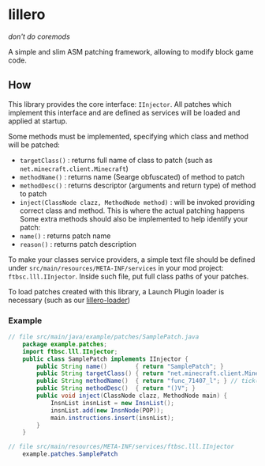 # lillero
*don't do coremods*

A simple and slim ASM patching framework, allowing to modify block game code.

## How
This library provides the core interface: `IInjector`. All patches which implement this interface and are defined as services will be loaded and applied at startup.

Some methods must be implemented, specifying which class and method will be patched:
 * `targetClass()` : returns full name of class to patch (such as `net.minecraft.client.Minecraft`)
 * `methodName()`  : returns name (Searge obfuscated) of method to patch
 * `methodDesc()`  : returns descriptor (arguments and return type) of method to patch
 * `inject(ClassNode clazz, MethodNode method)` : will be invoked providing correct class and method. This is where the actual patching happens
Some extra methods should also be implemented to help identify your patch:
 * `name()`   : returns patch name
 * `reason()` :  returns patch description

To make your classes service providers, a simple text file should be defined under `src/main/resources/META-INF/services` in your mod project: `ftbsc.lll.IInjector`. Inside such file, put full class paths of your patches.

To load patches created with this library, a Launch Plugin loader is necessary (such as our [lillero-loader](https://git.fantabos.co/lillero-loader/))

### Example
```java
// file src/main/java/example/patches/SamplePatch.java
	package example.patches;
	import ftbsc.lll.IInjector;
	public class SamplePatch implements IInjector {
		public String name()        { return "SamplePatch"; }
		public String targetClass() { return "net.minecraft.client.Minecraft"; }
		public String methodName()  { return "func_71407_l"; } // tick()
		public String methodDesc()  { return "()V"; }
		public void inject(ClassNode clazz, MethodNode main) {
			InsnList insnList = new InsnList();
			insnList.add(new InsnNode(POP));
			main.instructions.insert(insnList);
		}
	}

// file src/main/resources/META-INF/services/ftbsc.lll.IInjector
	example.patches.SamplePatch
```
